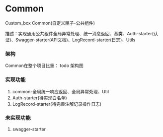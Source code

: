 # Common
Custom_box Common(自定义匣子-公共组件)

描述：实现通用公共组件全局异常处理、统一消息返回、基类、Auth-starter(认证)、Swagger-starter(API文档)、LogRecord-starter(日志)、Utils

### 架构
Common在整个项目比重：
todo 架构图

### 实现功能
1. common-全局统一响应返回、全局异常处理、Util
2. Auth-starter(待实现白名单)
3. LogRecord-starter(待完善注解记录操作日志)

### 未实现功能
1. swagger-starter
